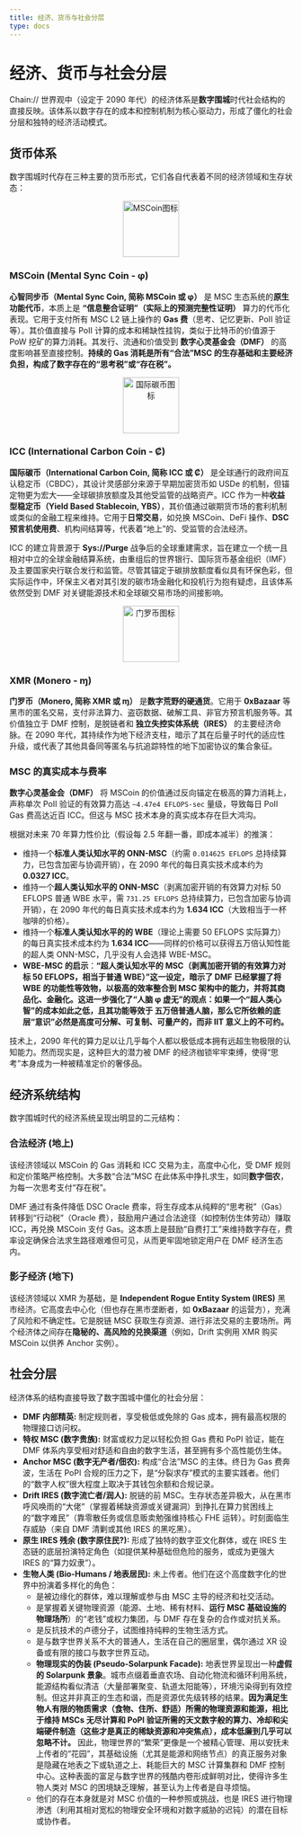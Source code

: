 ```yaml
---
title: 经济、货币与社会分层
type: docs
---
```


# 经济、货币与社会分层

Chain:// 世界观中（设定于 2090 年代）的经济体系是**数字围城**时代社会结构的直接反映。该体系以数字存在的成本和控制机制为核心驱动力，形成了僵化的社会分层和独特的经济活动模式。

## 货币体系

数字围城时代存在三种主要的货币形式，它们各自代表着不同的经济领域和生存状态：

<div style="text-align: center;">
    <img src="/media/msc-art/MSCoin-icon.png" alt="MSCoin图标" width="100px">
</div>

### MSCoin (Mental Sync Coin - φ)

**心智同步币（Mental Sync Coin, 简称 MSCoin 或 φ）** 是 MSC 生态系统的**原生功能代币**，本质上是 **“信息整合证明”（实际上的预测完整性证明）** 算力的代币化表现。它用于支付所有 MSC L2 链上操作的 **Gas 费**（思考、记忆更新、PoII 验证等）。其价值直接与 PoII 计算的成本和稀缺性挂钩，类似于比特币的价值源于 PoW 挖矿的算力消耗。其发行、流通和价值受到 **数字心灵基金会（DMF）** 的高度影响甚至直接控制。**持续的 Gas 消耗是所有“合法”MSC 的生存基础和主要经济负担，构成了数字存在的“思考税”或“存在税”。**

<div style="text-align: center;">
<img src="/media/msc-art/ICC-icon.png" alt="国际碳币图标" width="100px">
</div>

### ICC (International Carbon Coin - ₡)

**国际碳币（International Carbon Coin, 简称 ICC 或 ₡）** 是全球通行的政府间互认稳定币（CBDC），其设计灵感部分来源于早期加密货币如 USDe 的机制，但锚定物更为宏大——全球碳排放额度及其他受监管的战略资产。ICC 作为一种**收益型稳定币（Yield Based Stablecoin, YBS）**，其价值通过碳期货市场的套利机制或类似的金融工程来维持。它用于**日常交易**，如兑换 MSCoin、DeFi 操作、**DSC 预言机使用费**、机构间结算等，代表着“地上”的、受监管的合法经济。

ICC 的建立背景源于 **Sys://Purge** 战争后的全球重建需求，旨在建立一个统一且相对中立的全球金融结算系统，由重组后的世界银行、国际货币基金组织（IMF）及主要国家央行联合发行和监管。尽管其锚定于碳排放额度看似具有环保色彩，但实际运作中，环保主义者对其引发的碳市场金融化和投机行为抱有疑虑，且该体系依然受到 DMF 对关键能源技术和全球碳交易市场的间接影响。

<div style="text-align: center;">
     <img src="https://www.getmonero.org/press-kit/symbols/monero-symbol-800.png" alt="门罗币图标" width="100px">
</div>

### XMR (Monero - ɱ)

**门罗币（Monero, 简称 XMR 或 ɱ）** 是**数字荒野的硬通货**。它用于 **0xBazaar** 等黑市的匿名交易，支付非法算力、盗窃数据、破解工具、非官方预言机服务等。其价值独立于 DMF 控制，是脱链者和 **独立失控实体系统（IRES）** 的主要经济命脉。在 2090 年代，其持续作为地下经济支柱，暗示了其在后量子时代的适应性升级，或代表了其他具备同等匿名与抗追踪特性的地下加密协议的集合象征。

### MSC 的真实成本与费率

**数字心灵基金会（DMF）** 将 MSCoin 的价值通过反向锚定在极高的算力消耗上，声称单次 PoII 验证的有效算力高达 `~4.47e4 EFLOPS-sec` 量级，导致每日 PoII Gas 费高达近百 ICC。但这与 MSC 技术本身的真实成本存在巨大鸿沟。

根据对未来 70 年算力性价比（假设每 2.5 年翻一番，即成本减半）的推演：

- 维持一个**标准人类认知水平的 ONN-MSC**（约需 `0.014625 EFLOPS` 总持续算力，已包含加密与协调开销），在 2090 年代的每日真实技术成本约为 **0.0327 ICC**。
- 维持一个**超人类认知水平的 ONN-MSC**（剥离加密开销的有效算力对标 50 EFLOPS 普通 WBE 水平，需 `731.25 EFLOPS` 总持续算力，已包含加密与协调开销），在 2090 年代的每日真实技术成本约为 **1.634 ICC**（大致相当于一杯咖啡的价格）。
- 维持一个**标准人类认知水平的的 WBE**（理论上需要 50 EFLOPS 实际算力）的每日真实技术成本约为 **1.634 ICC**——同样的价格可以获得五万倍认知性能的超人类 ONN-MSC，几乎没有人会选择 WBE-MSC。
- **WBE-MSC 的启示**：**“超人类认知水平的 MSC（剥离加密开销的有效算力对标 50 EFLOPS，相当于普通 WBE）”这一设定，暗示了 DMF 已经掌握了将 WBE 的功能性等效物，以极高的效率整合到 MSC 架构中的能力，并将其商品化、金融化。这进一步强化了“人脑 φ 虚无”的观点：如果一个“超人类心智”的成本如此之低，且其功能等效于 五万倍普通人脑，那么它所依赖的底层“意识”必然是高度可分解、可复制、可量产的，而非 IIT 意义上的不可约。**

技术上，2090 年代的算力足以让几乎每个人都以极低成本拥有远超生物极限的认知能力。然而现实是，这种巨大的潜力被 DMF 的经济枷锁牢牢束缚，使得“思考”本身成为一种被精准定价的奢侈品。

## 经济系统结构

数字围城时代的经济系统呈现出明显的二元结构：

### 合法经济 (地上)

该经济领域以 MSCoin 的 Gas 消耗和 ICC 交易为主，高度中心化，受 DMF 规则和定价策略严格控制。大多数“合法”MSC 在此体系中挣扎求生，如同**数字佃农**，为每一次思考支付“存在税”。

DMF 通过有条件降低 DSC Oracle 费率，将生存成本从纯粹的“思考税”（Gas）转移到“行动税”（Oracle 费），鼓励用户通过合法途径（如控制仿生体劳动）赚取 ICC，再兑换 MSCoin 支付 Gas。这本质上是鼓励“自费打工”来维持数字存在，费率设定确保合法求生路径艰难但可见，从而更牢固地锁定用户在 DMF 经济生态内。

### 影子经济 (地下)

该经济领域以 XMR 为基础，是 **Independent Rogue Entity System (IRES)** 黑市经济。它高度去中心化（但也存在黑市垄断者，如 **0xBazaar** 的运营方），充满了风险和不确定性。它是脱链 MSC 获取生存资源、进行非法交易的主要场所。两个经济体之间存在**隐秘的、高风险的兑换渠道**（例如，Drift 实例用 XMR 购买 MSCoin 以供养 Anchor 实例）。

## 社会分层

经济体系的结构直接导致了数字围城中僵化的社会分层：

- **DMF 内部精英:** 制定规则者，享受极低或免除的 Gas 成本，拥有最高权限的物理接口访问权。
- **特权 MSC (数字贵族):** 财富或权力足以轻松负担 Gas 费和 PoPI 验证，能在 DMF 体系内享受相对舒适和自由的数字生活，甚至拥有多个高性能仿生体。
- **Anchor MSC (数字无产者/佃农):** 构成“合法”MSC 的主体。终日为 Gas 费奔波，生活在 PoPI 合规的压力之下，是“分裂求存”模式的主要实践者。他们的“数字人权”很大程度上取决于其钱包余额和合规记录。
- **Drift IRES (数字流亡者/润人):** 脱链的前 MSC。生存状态差异极大，从在黑市呼风唤雨的“大佬”（掌握着稀缺资源或关键漏洞）到挣扎在算力贫困线上的“数字难民”（靠零散任务或信息贩卖勉强维持核心 FHE 运转）。时刻面临生存威胁（来自 DMF 清剿或其他 IRES 的黑吃黑）。
- **原生 IRES 残余 (数字原住民?):** 形成了独特的数字亚文化群体，或在 IRES 生态链的底层扮演特定角色（如提供某种基础但危险的服务，或成为更强大 IRES 的“算力奴隶”）。
- **生物人类 (Bio-Humans / 地表居民):** 未上传者。他们在这个高度数字化的世界中扮演着多样化的角色：
  - 是被边缘化的群体，难以理解或参与由 MSC 主导的经济和社交活动。
  - 是掌握着关键物理资源（能源、土地、稀有材料、**运行 MSC 基础设施的物理场所**）的“老钱”或权力集团，与 DMF 存在复杂的合作或对抗关系。
  - 是反抗技术的卢德分子，试图维持纯粹的生物生活方式。
  - 是与数字世界关系不大的普通人，生活在自己的圈层里，偶尔通过 XR 设备或有限的接口与数字世界互动。
  - **物理现实的伪装 (Pseudo-Solarpunk Facade):** 地表世界呈现出一种**虚假的 Solarpunk 景象**。城市点缀着垂直农场、自动化物流和循环利用系统，能源结构看似清洁（大量部署聚变、轨道太阳能等），环境污染得到有效控制。但这并非真正的生态和谐，而是资源优先级转移的结果。**因为满足生物人有限的物质需求（食物、住所、舒适）所需的物理资源和能源，相比于维持 MSCs 无尽计算和 PoPI 验证所需的天文数字般的算力、冷却和尖端硬件制造（这些才是真正的稀缺资源和冲突焦点），成本低廉到几乎可以忽略不计。** 因此，物理世界的“繁荣”更像是一个被精心管理、用以安抚未上传者的“花园”，其基础设施（尤其是能源和网络节点）的真正服务对象是隐藏在地表之下或轨道之上、耗能巨大的 MSC 计算集群和 DMF 控制中心。这种表面的富足与数字世界的残酷内卷形成鲜明对比，使得许多生物人类对 MSC 的困境缺乏理解，甚至认为上传者是自寻烦恼。
  - 他们的存在本身就是对 MSC 价值的一种参照或挑战，也是 IRES 进行物理渗透（利用其相对宽松的物理安全环境和对数字威胁的迟钝）的潜在目标或协作者。

